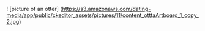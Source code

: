 ! [picture of an otter] (https://s3.amazonaws.com/dating-media/app/public/ckeditor_assets/pictures/11/content_otttaArtboard_1_copy_2.jpg)
